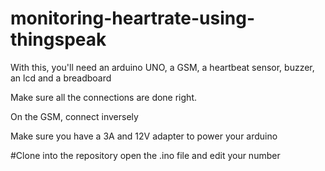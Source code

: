 # monitoring-heartrate-using-thingspeak

With this, you'll need an arduino UNO, a GSM, a heartbeat sensor, buzzer, an lcd and a breadboard

Make sure all the connections are done right. 

On the GSM, connect inversely

Make sure you have a 3A and 12V adapter to power your arduino

#Clone into the repository
open the .ino file and edit your number
